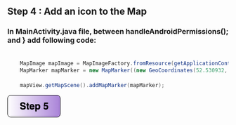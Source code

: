 ## Step 4 : Add an icon to the Map

### In MainActivity.java file, between handleAndroidPermissions(); and } add following code:

```java

    MapImage mapImage = MapImageFactory.fromResource(getApplicationContext().getResources(), R.drawable.home);
    MapMarker mapMarker = new MapMarker((new GeoCoordinates(52.530932, 13.384915)), mapImage);

    mapView.getMapScene().addMapMarker(mapMarker);

```

[![Foo](/img/s5.png)](https://github.com/vidhanbhonsle/Android-workshop-with-HERE-SDK/blob/master/Step5.md) 

